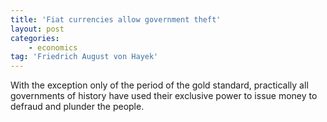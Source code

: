 ```yaml
---
title: 'Fiat currencies allow government theft'
layout: post
categories:
    - economics
tag: 'Friedrich August von Hayek'
---
```


With the exception only of the period of the gold standard, practically all governments of history have used their exclusive power to issue money to defraud and plunder the people.